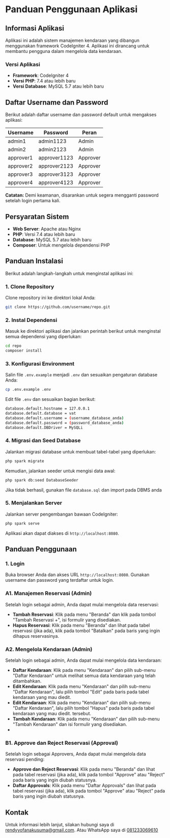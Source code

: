 # Panduan Penggunaan Aplikasi

## Informasi Aplikasi

Aplikasi ini adalah sistem manajemen kendaraan yang dibangun menggunakan framework CodeIgniter 4. Aplikasi ini dirancang untuk membantu pengguna dalam mengelola data kendaraan.

### Versi Aplikasi

- **Framework**: CodeIgniter 4
- **Versi PHP**: 7.4 atau lebih baru
- **Versi Database**: MySQL 5.7 atau lebih baru

## Daftar Username dan Password

Berikut adalah daftar username dan password default untuk mengakses aplikasi:

| Username   | Password     | Peran       |
|------------|--------------|-------------|
| admin1     | admin1123    | Admin       |
| admin2     | admin2123    | Admin       |
| approver1  | approver1123 | Approver    |
| approver2  | approver2123 | Approver    |
| approver3  | approver3123 | Approver    |
| approver4  | approver4123 | Approver    |

**Catatan:** Demi keamanan, disarankan untuk segera mengganti password setelah login pertama kali.

## Persyaratan Sistem

- **Web Server**: Apache atau Nginx
- **PHP**: Versi 7.4 atau lebih baru
- **Database**: MySQL 5.7 atau lebih baru
- **Composer**: Untuk mengelola dependensi PHP

## Panduan Instalasi

Berikut adalah langkah-langkah untuk menginstal aplikasi ini:

### 1. Clone Repository

Clone repository ini ke direktori lokal Anda:

```bash
git clone https://github.com/username/repo.git
```

### 2. Instal Dependensi

Masuk ke direktori aplikasi dan jalankan perintah berikut untuk menginstal semua dependensi yang diperlukan:

```bash
cd repo
composer install
```

### 3. Konfigurasi Environment

Salin file `.env.example` menjadi `.env` dan sesuaikan pengaturan database Anda:

```bash
cp .env.example .env
```

Edit file `.env` dan sesuaikan bagian berikut:

```bash
database.default.hostname = 127.0.0.1
database.default.database = vat
database.default.username = (username_database_anda)
database.default.password = (password_database_anda)
database.default.DBDriver = MySQLi
```

### 4. Migrasi dan Seed Database

Jalankan migrasi database untuk membuat tabel-tabel yang diperlukan:

```bash
php spark migrate
```

Kemudian, jalankan seeder untuk mengisi data awal:

```bash
php spark db:seed DatabaseSeeder
```

Jika tidak berhasil, gunakan file `database.sql` dan import pada DBMS anda

### 5. Menjalankan Server

Jalankan server pengembangan bawaan CodeIgniter:

```bash
php spark serve
```

Aplikasi akan dapat diakses di `http://localhost:8080`.

## Panduan Penggunaan

### 1. Login

Buka browser Anda dan akses URL `http://localhost:8080`. Gunakan username dan password yang terdaftar untuk login.

### A1. Manajemen Reservasi (Admin)

Setelah login sebagai admin, Anda dapat mulai mengelola data reservasi:

- **Tambah Reservasi**: Klik pada menu "Beranda" dan klik pada tombol "Tambah Reservasi +", isi formulir yang disediakan.
- **Hapus Reservasi**: Klik pada menu "Beranda" dan lihat pada tabel reservasi (jika ada), klik pada tombol "Batalkan" pada baris yang ingin dihapus reservasinya.

### A2. Mengelola Kendaraan (Admin)

Setelah login sebagai admin, Anda dapat mulai mengelola data kendaraan:

- **Daftar Kendaraan**: Klik pada menu "Kendaraan" dan pilih sub-menu "Daftar Kendaraan" untuk melihat semua data kendaraan yang telah ditambahkan.
- **Edit Kendaraan**: Klik pada menu "Kendaraan" dan pilih sub-menu "Daftar Kendaraan", lalu pilih tombol "Edit" pada baris pada tabel kendaraan yang mau diedit.
- **Edit Kendaraan**: Klik pada menu "Kendaraan" dan pilih sub-menu "Daftar Kendaraan", lalu pilih tombol "Hapus" pada baris pada tabel kendaraan yang mau diedit. tersebut.
- **Tambah Kendaraan**: Klik pada menu "Kendaraan" dan pilih sub-menu "Tambah Kendaraan" dan isi formulir yang disediakan.
-

### B1. Approve dan Reject Reservasi (Approval)

Setelah login sebagai Approvers, Anda dapat mulai mengelola data reservasi pending:

- **Approve dan Reject Reservasi**: Klik pada menu "Beranda" dan lihat pada tabel reservasi (jika ada), klik pada tombol "Approve" atau "Reject" pada baris yang ingin diubah statusnya.
- **Daftar Approvals**: Klik pada menu "Daftar Approvals" dan lihat pada tabel reservasi (jika ada), klik pada tombol "Approve" atau "Reject" pada baris yang ingin diubah statusnya.

## Kontak

Untuk informasi lebih lanjut, silakan hubungi saya di [rendyyofanakusuma@gmail.com](mailto:email@example.com).
Atau WhatsApp saya di [081233069610](https://wa.me/6281233069610)
